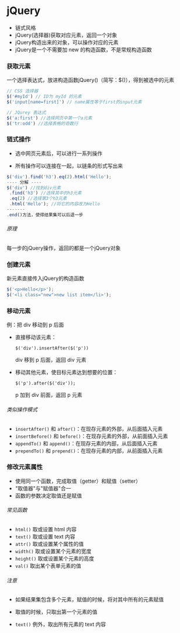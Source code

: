 # jQuery

* 链式风格
* jQuery(选择器)获取对应元素，返回一个对象
* jQuery构造出来的对象，可以操作对应的元素
* jQuery是一个不需要加 new 的构造函数，不是常规构造函数

### 获取元素

一个选择表达式，放进构造函数jQuery()（简写：$()），得到被选中的元素

```javascript
// CSS 选择器
$('#myId') // ID为 myId 的元素
$('input[name=first]') // name属性等于first的input元素

// JQurey 表达式
$('a:first') //选择网页中第一个a元素
$('tr:odd') //选择表格的奇数行
```

### 链式操作

* 选中网页元素后，可以进行一系列操作

* 所有操作可以连接在一起，以链条的形式写出来

```javascript
$('div').find('h3').eq(2).html('Hello');
---- 分解 ----
$('div') //找到div元素
 .find('h3') //选择其中的h3元素
 .eq(2) //选择第3个h3元素
 .html('Hello'); //将它的内容改为Hello
-------
.end()方法，使得结果集可以后退一步
```

###### 原理

每一步的jQuery操作，返回的都是一个jQuery对象

### 创建元素

新元素直接传入jQuery的构造函数

```javascript
$('<p>Hello</p>');
$('<li class="new">new list item</li>');
```

### 移动元素

例：把 div 移动到 p 后面

* 直接移动该元素：

  `$('div').insertAfter($('p'))`  

  div 移到 p 后面，返回 div 元素

* 移动其他元素，使目标元素达到想要的位置：

  `$('p').after($('div'));`  

  p 加到 div 前面，返回 p 元素

###### 类似操作模式

* `insertAfter()` 和 `after()`：在现存元素的外部，从后面插入元素
* `insertBefore()` 和 `before()`：在现存元素的外部，从前面插入元素
* `appendTo()` 和 `append()`：在现存元素的内部，从后面插入元素
* `prependTo()` 和 `prepend()`：在现存元素的内部，从前面插入元素

### 修改元素属性

* 使用同一个函数，完成取值（getter）和赋值（setter）
* "取值器"与"赋值器"合一
* 函数的参数决定取值还是赋值

###### 常见函数

* `html()` 取或设置 html 内容
* `text()` 取或设置 text 内容
* `attr()` 取或设置某个属性的值
* `width()` 取或设置某个元素的宽度
* `height()` 取或设置某个元素的高度
* `val()` 取出某个表单元素的值

###### 注意

* 如果结果集包含多个元素，赋值的时候，将对其中所有的元素赋值

* 取值的时候，只取出第一个元素的值

* `text()` 例外，取出所有元素的 text 内容